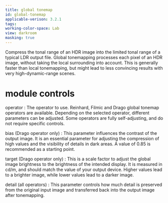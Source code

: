 ```yaml
---
title: global tonemap
id: global-tonemap
applicable-verison: 3.2.1
tags: 
working-color-space: Lab 
view: darkroom
masking: true
---
```


Compress the tonal range of an HDR image into the limited tonal range of a typical LDR output file. Global tonemapping processes each pixel of an HDR image, without taking the local surrounding into account. This is generally faster than local tonemapping, but might lead to less convincing results with very high-dynamic-range scenes.

# module controls

operator
: The operator to use. Reinhard, Filmic and Drago global tonemap operators are available. Depending on the selected operator, different parameters can be adjusted. Some operators are fully self-adjusting, and do not require specific controls.

bias (Drago operator only)
: This parameter influences the contrast of the output image. It is an essential parameter for adjusting the compression of high values and the visibility of details in dark areas. A value of 0.85 is recommended as a starting point.

target (Drago operator only)
: This is a scale factor to adjust the global image brightness to the brightness of the intended display. It is measured in cd/m, and should match the value of your output device. Higher values lead to a brighter image, while lower values lead to a darker image.

detail (all operators)
: This parameter controls how much detail is preserved from the original input image and transferred back into the output image after tonemapping.

